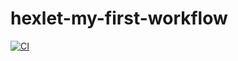 # hexlet-my-first-workflow
[![CI](https://github.com/LAMENTIN28/hexlet-my-first-workflow/actions/workflows/blank.yml/badge.svg)](https://github.com/LAMENTIN28/hexlet-my-first-workflow/actions/workflows/blank.yml)
